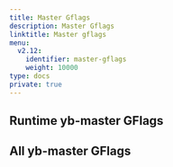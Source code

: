 ```yaml
---
title: Master Gflags
description: Master Gflags
linktitle: Master gflags
menu:
  v2.12:
    identifier: master-gflags
    weight: 10000
type: docs
private: true
---
```


## Runtime yb-master GFlags

<!-- {< flag-listing process="master" flagType="runtime" >}} -->

## All yb-master GFlags

<!-- {< flag-listing process="master" flagType="all" >}} -->

